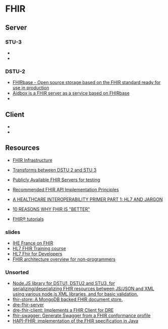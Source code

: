 # FHIR

## Server
### STU-3
- []()
- []()

### DSTU-2
- [FHIRbase - Open source storage based on the FHIR standard ready for use in production](http://fhirbase.github.io/index.html)
- [Aidbox is a FHIR server as a service based on FHIRbase](https://aidbox.io/docs/Features.html)
- []()

## Client
- []()
- []()

## Resources

- [FHIR Infrastructure](http://wiki.hl7.org/index.php?title=FHIR_Infrastructure)
- [Transforms between DSTU 2 and STU 3](https://hl7.org/fhir/r2maps.html)
- [Publicly Available FHIR Servers for testing](http://wiki.hl7.org/index.php?title=Publicly_Available_FHIR_Servers_for_testing)
- [Recommended FHIR API Implementation Principles](https://datica.com/academy/recommended-fhir-api-implementation-principles/)
- [A HEALTHCARE INTEROPERABILITY PRIMER PART 1: HL7 AND JARGON](https://www.redoxengine.com/library/healthcare-interoperability-primer-hl7)
- [10 REASONS WHY FHIR IS "BETTER"](https://www.redoxengine.com/library/fhir-better)

- [FHIR® tutorials](https://fhir-drills.github.io/index.html)

### slides
- [IHE France on FHIR](https://www.slideshare.net/ewoutkramer/ihe-france-morning)
- [HL7 FHIR Training course](https://www.slideshare.net/ewoutkramer/afternoon-32654292)
- [HL7 Fhir for Developers](https://www.slideshare.net/ewoutkramer/hl7-fhir-for-developers)
- [FHIR architecture overview for non-programmers](https://www.slideshare.net/DevDays2014/fhir-architecture-overview-for-nonprogrammers-ren-spronk)

### Unsorted
- [Node.JS library for DSTU1, DSTU2 and STU3, for serializing/deserializing FHIR resources between JS/JSON and XML using various node.js XML libraries, and for basic validation.](https://www.npmjs.com/package/fhir)
- [fhir-store: A MongoDB backed FHIR document store.](https://www.npmjs.com/package/fhir-store)
- [dre-fhir-server](https://www.npmjs.com/package/dre-fhir-server)
- [dre-fhir-client: Implements a FHIR Client for DRE](https://www.npmjs.com/package/dre-fhir-client)
- [fhir-swagger: Generate Swagger from a FHIR conformance profile](https://www.npmjs.com/package/fhir-swagger)
- [HAPI-FHIR: implementation of the FHIR specification in Java](http://hapifhir.io/)
